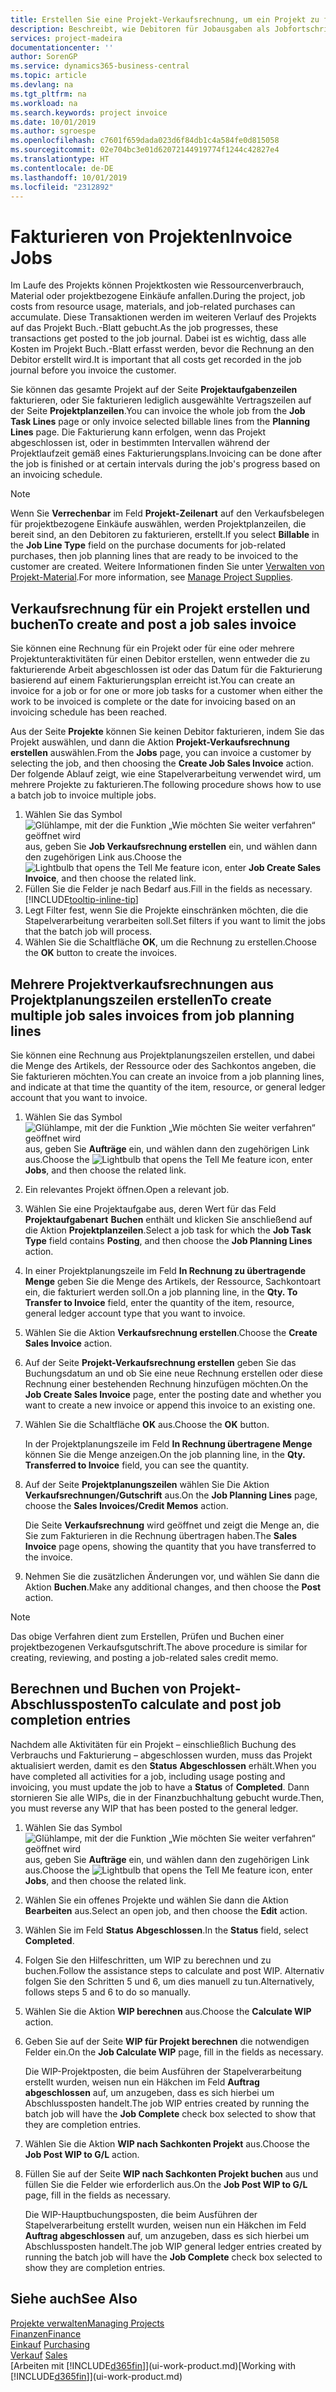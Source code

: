 ```yaml
---
title: Erstellen Sie eine Projekt-Verkaufsrechnung, um ein Projekt zu fakturieren| Microsoft Docs
description: Beschreibt, wie Debitoren für Jobausgaben als Jobfortschritt Rechnung gestellt wird.
services: project-madeira
documentationcenter: ''
author: SorenGP
ms.service: dynamics365-business-central
ms.topic: article
ms.devlang: na
ms.tgt_pltfrm: na
ms.workload: na
ms.search.keywords: project invoice
ms.date: 10/01/2019
ms.author: sgroespe
ms.openlocfilehash: c7601f659dada023d6f84db1c4a584fe0d815058
ms.sourcegitcommit: 02e704bc3e01d62072144919774f1244c42827e4
ms.translationtype: HT
ms.contentlocale: de-DE
ms.lasthandoff: 10/01/2019
ms.locfileid: "2312892"
---
```

# <a name="invoice-jobs"></a><span data-ttu-id="2a9ca-103">Fakturieren von Projekten</span><span class="sxs-lookup"><span data-stu-id="2a9ca-103">Invoice Jobs</span></span>
<span data-ttu-id="2a9ca-104">Im Laufe des Projekts können Projektkosten wie Ressourcenverbrauch, Material oder projektbezogene Einkäufe anfallen.</span><span class="sxs-lookup"><span data-stu-id="2a9ca-104">During the project, job costs from resource usage, materials, and job-related purchases can accumulate.</span></span> <span data-ttu-id="2a9ca-105">Diese Transaktionen werden im weiteren Verlauf des Projekts auf das Projekt Buch.-Blatt gebucht.</span><span class="sxs-lookup"><span data-stu-id="2a9ca-105">As the job progresses, these transactions get posted to the job journal.</span></span> <span data-ttu-id="2a9ca-106">Dabei ist es wichtig, dass alle Kosten im Projekt Buch.-Blatt erfasst werden, bevor die Rechnung an den Debitor erstellt wird.</span><span class="sxs-lookup"><span data-stu-id="2a9ca-106">It is important that all costs get recorded in the job journal before you invoice the customer.</span></span>

<span data-ttu-id="2a9ca-107">Sie können das gesamte Projekt auf der Seite **Projektaufgabenzeilen** fakturieren, oder Sie fakturieren lediglich ausgewählte Vertragszeilen auf der Seite **Projektplanzeilen**.</span><span class="sxs-lookup"><span data-stu-id="2a9ca-107">You can invoice the whole job from the **Job Task Lines** page or only invoice selected billable lines from the **Planning Lines** page.</span></span> <span data-ttu-id="2a9ca-108">Die Fakturierung kann erfolgen, wenn das Projekt abgeschlossen ist, oder in bestimmten Intervallen während der Projektlaufzeit gemäß eines Fakturierungsplans.</span><span class="sxs-lookup"><span data-stu-id="2a9ca-108">Invoicing can be done after the job is finished or at certain intervals during the job's progress based on an invoicing schedule.</span></span>

> [!NOTE]  
>   <span data-ttu-id="2a9ca-109">Wenn Sie **Verrechenbar** im Feld **Projekt-Zeilenart** auf den Verkaufsbelegen für projektbezogene Einkäufe auswählen, werden Projektplanzeilen, die bereit sind, an den Debitoren zu fakturieren, erstellt.</span><span class="sxs-lookup"><span data-stu-id="2a9ca-109">If you select **Billable** in the **Job Line Type** field on the purchase documents for job-related purchases, then job planning lines that are ready to be invoiced to the customer are created.</span></span> <span data-ttu-id="2a9ca-110">Weitere Informationen finden Sie unter [Verwalten von Projekt-Material](projects-how-manage-project-supplies.md).</span><span class="sxs-lookup"><span data-stu-id="2a9ca-110">For more information, see [Manage Project Supplies](projects-how-manage-project-supplies.md).</span></span>

## <a name="to-create-and-post-a-job-sales-invoice"></a><span data-ttu-id="2a9ca-111">Verkaufsrechnung für ein Projekt erstellen und buchen</span><span class="sxs-lookup"><span data-stu-id="2a9ca-111">To create and post a job sales invoice</span></span>
<span data-ttu-id="2a9ca-112">Sie können eine Rechnung für ein Projekt oder für eine oder mehrere Projektunteraktivitäten für einen Debitor erstellen, wenn entweder die zu fakturierende Arbeit abgeschlossen ist oder das Datum für die Fakturierung basierend auf einem Fakturierungsplan erreicht ist.</span><span class="sxs-lookup"><span data-stu-id="2a9ca-112">You can create an invoice for a job or for one or more job tasks for a customer when either the work to be invoiced is complete or the date for invoicing based on an invoicing schedule has been reached.</span></span>

<span data-ttu-id="2a9ca-113">Aus der Seite **Projekte** können Sie keinen Debitor fakturieren, indem Sie das Projekt auswählen, und dann die Aktion **Projekt-Verkaufsrechnung erstellen** auswählen.</span><span class="sxs-lookup"><span data-stu-id="2a9ca-113">From the **Jobs** page, you can invoice a customer by selecting the job, and then choosing the **Create Job Sales Invoice** action.</span></span> <span data-ttu-id="2a9ca-114">Der folgende Ablauf zeigt, wie eine Stapelverarbeitung verwendet wird, um mehrere Projekte zu fakturieren.</span><span class="sxs-lookup"><span data-stu-id="2a9ca-114">The following procedure shows how to use a batch job to invoice multiple jobs.</span></span>  

1. <span data-ttu-id="2a9ca-115">Wählen Sie das Symbol ![Glühlampe, mit der die Funktion „Wie möchten Sie weiter verfahren“ geöffnet wird](media/ui-search/search_small.png "Wie möchten Sie weiter verfahren?") aus, geben Sie **Job Verkaufsrechnung erstellen** ein, und wählen dann den zugehörigen Link aus.</span><span class="sxs-lookup"><span data-stu-id="2a9ca-115">Choose the ![Lightbulb that opens the Tell Me feature](media/ui-search/search_small.png "Tell me what you want to do") icon, enter **Job Create Sales Invoice**, and then choose the related link.</span></span>  
2. <span data-ttu-id="2a9ca-116">Füllen Sie die Felder je nach Bedarf aus.</span><span class="sxs-lookup"><span data-stu-id="2a9ca-116">Fill in the fields as necessary.</span></span> [!INCLUDE[tooltip-inline-tip](includes/tooltip-inline-tip_md.md)]
3. <span data-ttu-id="2a9ca-117">Legt Filter fest, wenn Sie die Projekte einschränken möchten, die die Stapelverarbeitung verarbeiten soll.</span><span class="sxs-lookup"><span data-stu-id="2a9ca-117">Set filters if you want to limit the jobs that the batch job will process.</span></span>
4. <span data-ttu-id="2a9ca-118">Wählen Sie die Schaltfläche **OK**, um die Rechnung zu erstellen.</span><span class="sxs-lookup"><span data-stu-id="2a9ca-118">Choose the **OK** button to create the invoices.</span></span>  

## <a name="to-create-multiple-job-sales-invoices-from-job-planning-lines"></a><span data-ttu-id="2a9ca-119">Mehrere Projektverkaufsrechnungen aus Projektplanungszeilen erstellen</span><span class="sxs-lookup"><span data-stu-id="2a9ca-119">To create multiple job sales invoices from job planning lines</span></span>
<span data-ttu-id="2a9ca-120">Sie können eine Rechnung aus Projektplanungszeilen erstellen, und dabei die Menge des Artikels, der Ressource oder des Sachkontos angeben, die Sie fakturieren möchten.</span><span class="sxs-lookup"><span data-stu-id="2a9ca-120">You can create an invoice from a job planning lines, and indicate at that time the quantity of the item, resource, or general ledger account that you want to invoice.</span></span>

1. <span data-ttu-id="2a9ca-121">Wählen Sie das Symbol ![Glühlampe, mit der die Funktion „Wie möchten Sie weiter verfahren“ geöffnet wird](media/ui-search/search_small.png "Wie möchten Sie weiter verfahren?") aus, geben Sie **Aufträge** ein, und wählen dann den zugehörigen Link aus.</span><span class="sxs-lookup"><span data-stu-id="2a9ca-121">Choose the ![Lightbulb that opens the Tell Me feature](media/ui-search/search_small.png "Tell me what you want to do") icon, enter **Jobs**, and then choose the related link.</span></span>
2. <span data-ttu-id="2a9ca-122">Ein relevantes Projekt öffnen.</span><span class="sxs-lookup"><span data-stu-id="2a9ca-122">Open a relevant job.</span></span>
3. <span data-ttu-id="2a9ca-123">Wählen Sie eine Projektaufgabe aus, deren Wert für das Feld **Projektaufgabenart** **Buchen** enthält und klicken Sie anschließend auf die Aktion **Projektplanzeilen**.</span><span class="sxs-lookup"><span data-stu-id="2a9ca-123">Select a job task for which the **Job Task Type** field contains **Posting**, and then choose the **Job Planning Lines** action.</span></span>  
4. <span data-ttu-id="2a9ca-124">In einer Projektplanungszeile im Feld **In Rechnung zu übertragende Menge** geben Sie die Menge des Artikels, der Ressource, Sachkontoart ein, die fakturiert werden soll.</span><span class="sxs-lookup"><span data-stu-id="2a9ca-124">On a job planning line, in the **Qty. To Transfer to Invoice** field, enter the quantity of the item, resource, general ledger account type that you want to invoice.</span></span>  
5. <span data-ttu-id="2a9ca-125">Wählen Sie die Aktion **Verkaufsrechnung erstellen**.</span><span class="sxs-lookup"><span data-stu-id="2a9ca-125">Choose the **Create Sales Invoice** action.</span></span>
6. <span data-ttu-id="2a9ca-126">Auf der Seite **Projekt-Verkaufsrechnung erstellen** geben Sie das Buchungsdatum an und ob Sie eine neue Rechnung erstellen oder diese Rechnung einer bestehenden Rechnung hinzufügen möchten.</span><span class="sxs-lookup"><span data-stu-id="2a9ca-126">On the **Job Create Sales Invoice** page, enter the posting date and whether you want to create a new invoice or append this invoice to an existing one.</span></span>
7. <span data-ttu-id="2a9ca-127">Wählen Sie die Schaltfläche **OK** aus.</span><span class="sxs-lookup"><span data-stu-id="2a9ca-127">Choose the **OK** button.</span></span>  

    <span data-ttu-id="2a9ca-128">In der Projektplanungszeile im Feld **In Rechnung übertragene Menge** können Sie die Menge anzeigen.</span><span class="sxs-lookup"><span data-stu-id="2a9ca-128">On the job planning line, in the **Qty. Transferred to Invoice** field, you can see the quantity.</span></span>
8. <span data-ttu-id="2a9ca-129">Auf der Seite **Projektplanungszeilen** wählen Sie Die Aktion **Verkaufsrechnungen/Gutschrift** aus.</span><span class="sxs-lookup"><span data-stu-id="2a9ca-129">On the **Job Planning Lines** page, choose the **Sales Invoices/Credit Memos** action.</span></span>

    <span data-ttu-id="2a9ca-130">Die Seite **Verkaufsrechnung** wird geöffnet und zeigt die Menge an, die Sie zum Fakturieren in die Rechnung übertragen haben.</span><span class="sxs-lookup"><span data-stu-id="2a9ca-130">The **Sales Invoice** page opens, showing the quantity that you have transferred to the invoice.</span></span>  
9. <span data-ttu-id="2a9ca-131">Nehmen Sie die zusätzlichen Änderungen vor, und wählen Sie dann die Aktion **Buchen**.</span><span class="sxs-lookup"><span data-stu-id="2a9ca-131">Make any additional changes, and then choose the **Post** action.</span></span>

> [!NOTE]  
>   <span data-ttu-id="2a9ca-132">Das obige Verfahren dient zum Erstellen, Prüfen und Buchen einer projektbezogenen Verkaufsgutschrift.</span><span class="sxs-lookup"><span data-stu-id="2a9ca-132">The above procedure is similar for creating, reviewing, and posting a job-related sales credit memo.</span></span>

## <a name="to-calculate-and-post-job-completion-entries"></a><span data-ttu-id="2a9ca-133">Berechnen und Buchen von Projekt-Abschlussposten</span><span class="sxs-lookup"><span data-stu-id="2a9ca-133">To calculate and post job completion entries</span></span>
<span data-ttu-id="2a9ca-134">Nachdem alle Aktivitäten für ein Projekt – einschließlich Buchung des Verbrauchs und Fakturierung – abgeschlossen wurden, muss das Projekt aktualisiert werden, damit es den **Status** **Abgeschlossen** erhält.</span><span class="sxs-lookup"><span data-stu-id="2a9ca-134">When you have completed all activities for a job, including usage posting and invoicing, you must update the job to have a **Status** of **Completed**.</span></span> <span data-ttu-id="2a9ca-135">Dann stornieren Sie alle WIPs, die in der Finanzbuchhaltung gebucht wurde.</span><span class="sxs-lookup"><span data-stu-id="2a9ca-135">Then, you must reverse any WIP that has been posted to the general ledger.</span></span>

1. <span data-ttu-id="2a9ca-136">Wählen Sie das Symbol ![Glühlampe, mit der die Funktion „Wie möchten Sie weiter verfahren“ geöffnet wird](media/ui-search/search_small.png "Wie möchten Sie weiter verfahren?") aus, geben Sie **Aufträge** ein, und wählen dann den zugehörigen Link aus.</span><span class="sxs-lookup"><span data-stu-id="2a9ca-136">Choose the ![Lightbulb that opens the Tell Me feature](media/ui-search/search_small.png "Tell me what you want to do") icon, enter **Jobs**, and then choose the related link.</span></span>  
2. <span data-ttu-id="2a9ca-137">Wählen Sie ein offenes Projekte und wählen Sie dann die Aktion **Bearbeiten** aus.</span><span class="sxs-lookup"><span data-stu-id="2a9ca-137">Select an open job, and then choose the **Edit** action.</span></span>
3. <span data-ttu-id="2a9ca-138">Wählen Sie im Feld **Status** **Abgeschlossen**.</span><span class="sxs-lookup"><span data-stu-id="2a9ca-138">In the **Status** field, select **Completed**.</span></span>
4. <span data-ttu-id="2a9ca-139">Folgen Sie den Hilfeschritten, um WIP zu berechnen und zu buchen.</span><span class="sxs-lookup"><span data-stu-id="2a9ca-139">Follow the assistance steps to calculate and post WIP.</span></span> <span data-ttu-id="2a9ca-140">Alternativ folgen Sie den Schritten 5 und 6, um dies manuell zu tun.</span><span class="sxs-lookup"><span data-stu-id="2a9ca-140">Alternatively, follows steps 5 and 6 to do so manually.</span></span>  
5. <span data-ttu-id="2a9ca-141">Wählen Sie die Aktion **WIP berechnen** aus.</span><span class="sxs-lookup"><span data-stu-id="2a9ca-141">Choose the **Calculate WIP** action.</span></span>
6. <span data-ttu-id="2a9ca-142">Geben Sie auf der Seite **WIP für Projekt berechnen** die notwendigen Felder ein.</span><span class="sxs-lookup"><span data-stu-id="2a9ca-142">On the **Job Calculate WIP** page, fill in the fields as necessary.</span></span>  

     <span data-ttu-id="2a9ca-143">Die WIP-Projektposten, die beim Ausführen der Stapelverarbeitung erstellt wurden, weisen nun ein Häkchen im Feld **Auftrag abgeschlossen** auf, um anzugeben, dass es sich hierbei um Abschlussposten handelt.</span><span class="sxs-lookup"><span data-stu-id="2a9ca-143">The job WIP entries created by running the batch job will have the **Job Complete** check box selected to show that they are completion entries.</span></span>  
7. <span data-ttu-id="2a9ca-144">Wählen Sie die Aktion **WIP nach Sachkonten Projekt** aus.</span><span class="sxs-lookup"><span data-stu-id="2a9ca-144">Choose the **Job Post WIP to G/L** action.</span></span>
8. <span data-ttu-id="2a9ca-145">Füllen Sie auf der Seite **WIP nach Sachkonten Projekt buchen** aus und füllen Sie die Felder wie erforderlich aus.</span><span class="sxs-lookup"><span data-stu-id="2a9ca-145">On the **Job Post WIP to G/L** page, fill in the fields as necessary.</span></span>  

     <span data-ttu-id="2a9ca-146">Die WIP-Hauptbuchungsposten, die beim Ausführen der Stapelverarbeitung erstellt wurden, weisen nun ein Häkchen im Feld **Auftrag abgeschlossen** auf, um anzugeben, dass es sich hierbei um Abschlussposten handelt.</span><span class="sxs-lookup"><span data-stu-id="2a9ca-146">The job WIP general ledger entries created by running the batch job will have the **Job Complete** check box selected to show they are completion entries.</span></span>

## <a name="see-also"></a><span data-ttu-id="2a9ca-147">Siehe auch</span><span class="sxs-lookup"><span data-stu-id="2a9ca-147">See Also</span></span>
[<span data-ttu-id="2a9ca-148">Projekte verwalten</span><span class="sxs-lookup"><span data-stu-id="2a9ca-148">Managing Projects</span></span>](projects-manage-projects.md)  
[<span data-ttu-id="2a9ca-149">Finanzen</span><span class="sxs-lookup"><span data-stu-id="2a9ca-149">Finance</span></span>](finance.md)  
<span data-ttu-id="2a9ca-150">[Einkauf](purchasing-manage-purchasing.md)       </span><span class="sxs-lookup"><span data-stu-id="2a9ca-150">[Purchasing](purchasing-manage-purchasing.md)       </span></span>  
<span data-ttu-id="2a9ca-151">[Verkauf](sales-manage-sales.md)    </span><span class="sxs-lookup"><span data-stu-id="2a9ca-151">[Sales](sales-manage-sales.md)    </span></span>  
<span data-ttu-id="2a9ca-152">[Arbeiten mit [!INCLUDE[d365fin](includes/d365fin_md.md)]](ui-work-product.md)</span><span class="sxs-lookup"><span data-stu-id="2a9ca-152">[Working with [!INCLUDE[d365fin](includes/d365fin_md.md)]](ui-work-product.md)</span></span>  
